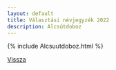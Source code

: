 ```yaml
---
layout: default
title: Választási névjegyzék 2022
description: Alcsútdoboz
---
```


{% include Alcsuutdoboz.html %}

[Vissza](./)
